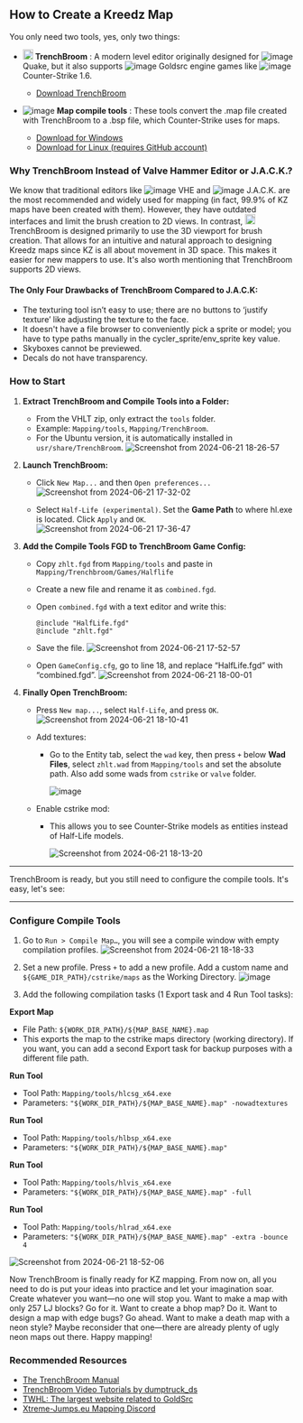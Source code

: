 ## How to Create a Kreedz Map

You only need two tools, yes, only two things:

- <img src="https://github.com/G2Pavon/G2Pavon.github.io/assets/14117486/68e0fc81-9178-4291-96ac-8503d747331e" width="18" height="18"> **TrenchBroom**
: A modern level editor originally designed for  ![image](https://github.com/G2Pavon/G2Pavon.github.io/assets/14117486/7f2552fd-cfb4-4eb9-a6df-99f9b3551c06)
Quake, but it also supports  ![image](https://github.com/G2Pavon/G2Pavon.github.io/assets/14117486/90c0f277-55c9-45f0-af03-461b193ab42f)
Goldsrc engine games like  ![image](https://github.com/G2Pavon/G2Pavon.github.io/assets/14117486/c82b9b35-de85-4bdf-8d85-957300d59a19)
Counter-Strike 1.6.
  - [Download TrenchBroom](https://github.com/TrenchBroom/TrenchBroom/releases)
  
- ![image](https://github.com/G2Pavon/G2Pavon.github.io/assets/14117486/b347db29-a32e-43a9-a55e-7398bd4e99ab) **Map compile tools** 
: These tools convert the .map file created with TrenchBroom to a .bsp file, which Counter-Strike uses for maps.
  - [Download for Windows](https://github.com/twhl-community/VHLT-V34/releases)
  - [Download for Linux (requires GitHub account)](https://github.com/khanghugo/SDHLT/actions/runs/8559616842)

### Why TrenchBroom Instead of Valve Hammer Editor or J.A.C.K.?

We know that traditional editors like ![image](https://github.com/G2Pavon/G2Pavon.github.io/assets/14117486/bb8f90f4-2733-4556-8367-501092a801e8) VHE and ![image](https://github.com/G2Pavon/G2Pavon.github.io/assets/14117486/24a58390-3f4b-43b0-9188-ec4ce9f8504c) J.A.C.K.
are the most recommended and widely used for mapping (in fact, 99.9% of KZ maps have been created with them). However, they have outdated interfaces and limit the brush creation to 2D views. In contrast, <img src="https://github.com/G2Pavon/G2Pavon.github.io/assets/14117486/68e0fc81-9178-4291-96ac-8503d747331e" width="18" height="18"> TrenchBroom is designed primarily to use the 3D viewport for brush creation. That allows for an intuitive and natural approach to designing Kreedz maps since KZ is all about movement in 3D space. This makes it easier for new mappers to use. It's also worth mentioning that TrenchBroom supports 2D views.

#### The Only Four Drawbacks of TrenchBroom Compared to J.A.C.K:

- The texturing tool isn’t easy to use; there are no buttons to ‘justify texture’ like adjusting the texture to the face.
- It doesn't have a file browser to conveniently pick a sprite or model; you have to type paths manually in the cycler_sprite/env_sprite key value.
- Skyboxes cannot be previewed.
- Decals do not have transparency.

### How to Start

1. **Extract TrenchBroom and Compile Tools into a Folder:**
   - From the VHLT zip, only extract the `tools` folder.
   - Example: `Mapping/tools`, `Mapping/TrenchBroom`.
   - For the Ubuntu version, it is automatically installed in `usr/share/TrenchBroom`.
          ![Screenshot from 2024-06-21 18-26-57](https://github.com/G2Pavon/G2Pavon.github.io/assets/14117486/87a30114-a0fe-4b9e-b7aa-6558ca4484fb)


2. **Launch TrenchBroom:**
   - Click `New Map...` and then `Open preferences...`
          ![Screenshot from 2024-06-21 17-32-02](https://github.com/G2Pavon/G2Pavon.github.io/assets/14117486/14db38f9-2dfc-4f45-8584-2bed76f3ecc0)

   - Select `Half-Life (experimental)`. Set the **Game Path** to where hl.exe is located. Click `Apply` and `OK`.
          ![Screenshot from 2024-06-21 17-36-47](https://github.com/G2Pavon/G2Pavon.github.io/assets/14117486/b88f69e4-f825-4994-a51c-99a97c0f803f)



4. **Add the Compile Tools FGD to TrenchBroom Game Config:**
   - Copy `zhlt.fgd` from `Mapping/tools` and paste in `Mapping/Trenchbroom/Games/Halflife`
   - Create a new file and rename it as `combined.fgd`.
   - Open `combined.fgd` with a text editor and write this:
     ```plaintext
     @include "HalfLife.fgd"
     @include "zhlt.fgd"
     ```
   - Save the file.
       ![Screenshot from 2024-06-21 17-52-57](https://github.com/G2Pavon/G2Pavon.github.io/assets/14117486/81570051-848e-453b-854a-ae607f8f655b)
  
   - Open `GameConfig.cfg`, go to line 18, and replace “HalfLife.fgd” with “combined.fgd”.
       ![Screenshot from 2024-06-21 18-00-01](https://github.com/G2Pavon/G2Pavon.github.io/assets/14117486/ec60d7c7-bc93-4bee-96b8-71ddeaf92a10)


5. **Finally Open TrenchBroom:**
   - Press `New map...`, select `Half-Life`, and press `OK`.
     ![Screenshot from 2024-06-21 18-10-41](https://github.com/G2Pavon/G2Pavon.github.io/assets/14117486/65c3525f-21c7-4752-bad3-c9f4082581f5)

   - Add textures:
     - Go to the Entity tab, select the `wad` key, then press `+` below **Wad Files**, select  `zhlt.wad` from `Mapping/tools` and set the absolute path. Also add some wads from `cstrike` or `valve` folder.
       
       ![image](https://github.com/G2Pavon/G2Pavon.github.io/assets/14117486/60f76284-c426-4727-88a3-dc31e697a397)

       
   - Enable cstrike mod:
     - This allows you to see Counter-Strike models as entities instead of Half-Life models.
       
       
       ![Screenshot from 2024-06-21 18-13-20](https://github.com/G2Pavon/G2Pavon.github.io/assets/14117486/8447d1cf-d8af-4990-b477-5aa110636494)


---

TrenchBroom is ready, but you still need to configure the compile tools. It's easy, let's see:

---

### Configure Compile Tools

1. Go to `Run > Compile Map…`, you will see a compile window with empty compilation profiles.
   ![Screenshot from 2024-06-21 18-18-33](https://github.com/G2Pavon/G2Pavon.github.io/assets/14117486/bd94ea12-ca7d-4cde-83d9-76b26c652062)

3. Set a new profile. Press `+` to add a new profile. Add a custom name and `${GAME_DIR_PATH}/cstrike/maps` as the Working Directory.
   ![image](https://github.com/G2Pavon/G2Pavon.github.io/assets/14117486/d6945617-5518-4df5-8586-9c31514af8cd)


5. Add the following compilation tasks (1 Export task and 4 Run Tool tasks):

**Export Map**
   - File Path: `${WORK_DIR_PATH}/${MAP_BASE_NAME}.map`
   - This exports the map to the cstrike maps directory (working directory). If you want, you can add a second Export task for backup purposes with a different file path.

**Run Tool**
   - Tool Path: `Mapping/tools/hlcsg_x64.exe`
   - Parameters: `"${WORK_DIR_PATH}/${MAP_BASE_NAME}.map" -nowadtextures`

**Run Tool**
   - Tool Path: `Mapping/tools/hlbsp_x64.exe`
   - Parameters: `"${WORK_DIR_PATH}/${MAP_BASE_NAME}.map"`

**Run Tool**
   - Tool Path: `Mapping/tools/hlvis_x64.exe`
   - Parameters: `"${WORK_DIR_PATH}/${MAP_BASE_NAME}.map" -full`

**Run Tool**
   - Tool Path: `Mapping/tools/hlrad_x64.exe`
   - Parameters: `"${WORK_DIR_PATH}/${MAP_BASE_NAME}.map" -extra -bounce 4`
     
![Screenshot from 2024-06-21 18-52-06](https://github.com/G2Pavon/G2Pavon.github.io/assets/14117486/609928b3-55bf-48ef-833a-faf6be3ad969)


Now TrenchBroom is finally ready for KZ mapping. From now on, all you need to do is put your ideas into practice and let your imagination soar. Create whatever you want—no one will stop you. Want to make a map with only 257 LJ blocks? Go for it. Want to create a bhop map? Do it. Want to design a map with edge bugs? Go ahead. Want to make a death map with a neon style? Maybe reconsider that one—there are already plenty of ugly neon maps out there. Happy mapping!

### Recommended Resources

- [The TrenchBroom Manual](https://trenchbroom.github.io/manual/latest/)
- [TrenchBroom Video Tutorials by dumptruck_ds](https://www.youtube.com/watch?v=gONePWocbqA&list=PLgDKRPte5Y0AZ_K_PZbWbgBAEt5xf74aE)
- [TWHL: The largest website related to GoldSrc](https://twhl.info/wiki)
- [Xtreme-Jumps.eu Mapping Discord](https://discord.com/invite/AkggjC8PhF)
